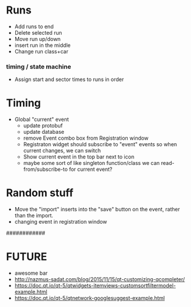 
# Runs
- Add runs to end
- Delete selected run
- Move run up/down
- insert run in the middle
- Change run class+car

### timing / state machine
- Assign start and sector times to runs in order


# Timing
- Global "current" event
  - update protobuf
  - update database
  - remove Event combo box from Registration window
  - Registraton widget should subscribe to "event" events so when current changes, we can switch
  - Show current event in the top bar next to icon
  - maybe some sort of like singleton function/class we can read-from/subscribe-to for current event?
  
# Random stuff
- Move the "import" inserts into the "save" button on the event, rather than the import.
- changing event in registration window


############
# FUTURE
- awesome bar
 - http://nazmus-sadat.com/blog/2015/11/15/qt-customizing-qcompleter/
 - https://doc.qt.io/qt-5/qtwidgets-itemviews-customsortfiltermodel-example.html
 - https://doc.qt.io/qt-5/qtnetwork-googlesuggest-example.html
